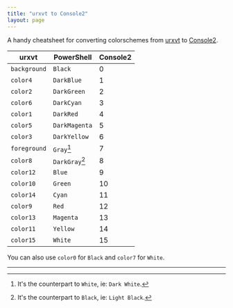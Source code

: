 ```yaml
---
title: "urxvt to Console2"
layout: page
---
```


A handy cheatsheet for converting colorschemes from [urxvt](http://software.schmorp.de/pkg/rxvt-unicode.html) to [Console2](http://sourceforge.net/projects/console/).

| urxvt        | PowerShell     | Console2 |
|--------------|----------------|----------|
| `background` | `Black`        | 0        |
| `color4`     | `DarkBlue`     | 1        |
| `color2`     | `DarkGreen`    | 2        |
| `color6`     | `DarkCyan`     | 3        |
| `color1`     | `DarkRed`      | 4        |
| `color5`     | `DarkMagenta`  | 5        |
| `color3`     | `DarkYellow`   | 6        |
| `foreground` | `Gray`[^1]     | 7        |
| `color8`     | `DarkGray`[^2] | 8        |
| `color12`    | `Blue`         | 9        |
| `color10`    | `Green`        | 10       |
| `color14`    | `Cyan`         | 11       |
| `color9`     | `Red`          | 12       |
| `color13`    | `Magenta`      | 13       |
| `color11`    | `Yellow`       | 14       |
| `color15`    | `White`        | 15       |

You can also use `color0` for `Black` and `color7` for `White`.

* * *

[^1]: It's the counterpart to `White`, ie: `Dark White`.
[^2]: It's the counterpart to `Black`, ie: `Light Black`.
